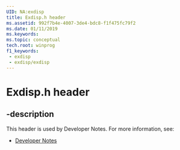```yaml
---
UID: NA:exdisp
title: Exdisp.h header
ms.assetid: 992f7b4e-4007-3de4-bdc8-f1f475fc79f2
ms.date: 01/11/2019
ms.keywords: 
ms.topic: conceptual
tech.root: winprog
f1_keywords:
 - exdisp
 - exdisp/exdisp
---
```


# Exdisp.h header


## -description

This header is used by Developer Notes. For more information, see:

- [Developer Notes](../_winprog/index.md)

